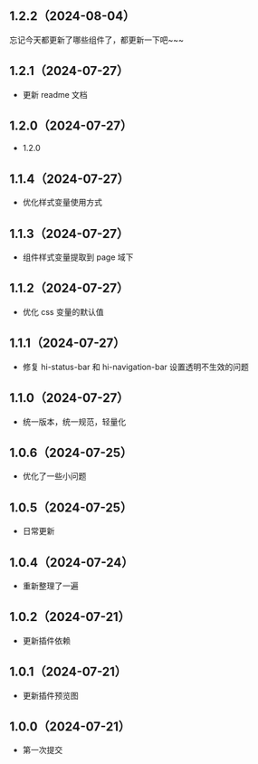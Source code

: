 ## 1.2.2（2024-08-04）
忘记今天都更新了哪些组件了，都更新一下吧~~~
## 1.2.1（2024-07-27）
- 更新 readme 文档
## 1.2.0（2024-07-27）
- 1.2.0
## 1.1.4（2024-07-27）
- 优化样式变量使用方式
## 1.1.3（2024-07-27）
- 组件样式变量提取到 page 域下
## 1.1.2（2024-07-27）
- 优化 css 变量的默认值
## 1.1.1（2024-07-27）
- 修复 hi-status-bar 和 hi-navigation-bar 设置透明不生效的问题
## 1.1.0（2024-07-27）
- 统一版本，统一规范，轻量化
## 1.0.6（2024-07-25）
- 优化了一些小问题
## 1.0.5（2024-07-25）
- 日常更新
## 1.0.4（2024-07-24）
- 重新整理了一遍
## 1.0.2（2024-07-21）
- 更新插件依赖
## 1.0.1（2024-07-21）
- 更新插件预览图
## 1.0.0（2024-07-21）
- 第一次提交
